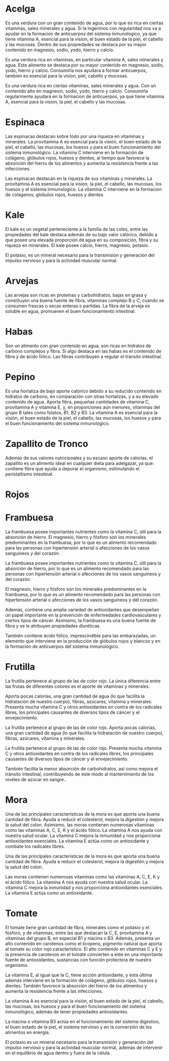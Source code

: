 # Acelga
Es una verdura con un gran contenido de agua, por lo que es rica en ciertas vitaminas, sales minerales y agua. Si la ingerimos con regularidad nos va a ayudar en la formacion de anticuerpos del sistema inmunologico, ya que tiene vitamina A, esencial para la vision, el buen estado de la piel, el cabello y las mucosas. Dentro de sus propiedades se destaca por su mayor contenido en magnesio, sodio, yodo, hierro y calcio.

Es una verdura rica en vitaminas, en particular vitamina A, sales minerales y agua. Este alimento se destaca por su mayor contenido en magnesio, sodio, yodo, hierro y calcio. Consumirla nos ayudara a formar anticuerpos, tambien es esencial para la vision, piel, cabello y mucosas.

Es una verdura rica en ciertas vitaminas, sales minerales y agua. Con un contenido alto en magnesio, sodio, yodo, hierro y calcio. Consumirla regularmente ayudara en la formacion de anticuerpos, ya que tiene vitamina A, esencial para la vision, la piel, el cabello y las mucosas.

# Espinaca
Las espinacas destacan sobre todo por una riqueza en vitaminas y minerales. La provitamina A es esencial para la visión, el buen estado de la piel, el cabello, las mucosas, los huesos y para el buen funcionamiento del sistema inmunológico. La vitamina C interviene en la formación de colágeno, glóbulos rojos, huesos y dientes, al tiempo que favorece la absorción del hierro de los alimentos y aumenta la resistencia frente a las infecciones.

Las espinacas destacan en la riqueza de sus vitaminas y minerales. La provitamina A es esencial para la vision, la piel, el cabello, las mucosas, los huesos y el sistema inmunologico. La vitamina C interviene en la formacion de colagenos, globulos rojos, huesos y dientes.

# Kale
El kale es un vegetal perteneciente a la familia de las coles, entre las propiedades del kale destaca además de su bajo valor calórico, debido a que posee una elevada proporción de agua en su composición, fibra y su riqueza en minerales. El kale posee calcio, hierro, magnesio, potasio.

El potasio, es un mineral necesario para la transmisión y generación del impulso nervioso y para la actividad muscular normal.

# Arvejas
Las arvejas son ricas en proteínas y carbohidratos, bajas en grasa y constituyen una buena fuente de fibra, vitaminas complejo B y C; cuando se consumen frescas o secas enteras o partidas. La fibra de la arveja es soluble en agua, promueven el buen funcionamiento intestinal.

# Habas
Son un alimento con gran contenido en agua, son ricas en hidratos de carbono complejos y fibra. Si algo destaca en las habas es el contenido de fibra y de ácido fólico. Las fibras contribuyen a regular el tránsito intestinal.

# Pepino
Es una hortaliza de bajo aporte calórico debido a su reducido contenido en hidratos de carbono, en comparación con otras hortalizas, y a su elevado contenido de agua. Aporta fibra, pequeñas cantidades de vitamina C, provitamina A y vitamina E, y, en proporciones aún menores, vitaminas del grupo B tales como folatos, B1, B2 y B3. La vitamina A es esencial para la visión, el buen estado de la piel, el cabello, las mucosas, los huesos y para el buen funcionamiento del sistema inmunológico.

# Zapallito de Tronco
Además de sus valores nutricionales y su escaso aporte de calorías, el zapallito es un alimento ideal en cualquier dieta para adelgazar, ya que: contiene fibra que ayuda a depurar el organismo, estimulando el peristaltismo intestinal.

# Rojos

# Frambuesa
La frambuesa posee importantes nutrientes como la vitamina C, útil para la absorción de hierro. El magnesio, hierro y fósforo son los minerales predominantes en la frambuesa, por lo que es un alimento recomendado para las personas con hipertensión arterial o afecciones de los vasos sanguíneos y del corazón.

La frambuesa posee importantes nutrientes como la vitamina C, útil para la absorción de hierro, por lo que es un alimento recomendado para las personas con hipertensión arterial o afecciones de los vasos sanguíneos y del corazón.

El magnesio, hierro y fósforo son los minerales predominantes en la frambuesa, por lo que es un alimento recomendado para las personas con hipertensión arterial o afecciones de los vasos sanguíneos y del corazón.

Además, contiene una amplia variedad de antioxidantes que desempeñan un papel importante en la prevención de enfermedades cardiovasculares y ciertos tipos de cáncer. Asimismo, la frambuesa es una buena fuente de fibra y se le atribuyen propiedades diuréticas.

También contiene ácido fólico, imprescindible para las embarazadas, un elemento que interviene en la producción de glóbulos rojos y blancos y en la formación de anticuerpos del sistema inmunológico.

# Frutilla
La frutilla pertenece al grupo de las de color rojo. La única diferencia entre las frutas de diferentes colores es el aporte de vitaminas y minerales.

Aporta pocas calorías, una gran cantidad de agua (lo que facilita la hidratación de nuestro cuerpo), fibras, azúcares, vitamina y minerales. Presenta mucha vitamina C y otros antioxidantes en contra de los radicales libres, los principales causantes de diversos tipos de cáncer y el envejecimiento.

La frutilla pertenece al grupo de las de color rojo. Aporta pocas calorías, una gran cantidad de agua (lo que facilita la hidratación de nuestro cuerpo), fibras, azúcares, vitamina y minerales.

La frutilla pertenece al grupo de las de color rojo. Presenta mucha vitamina C y otros antioxidantes en contra de los radicales libres, los principales causantes de diversos tipos de cáncer y el envejecimiento.

También facilita la menor absorción de carbohidratos, así como mejora el tránsito intestinal, contribuyendo de este modo al mantenimiento de los niveles de azúcar en sangre..

# Mora
Una de las principales características de la mora es que aporta una buena cantidad de fibra. Ayuda a reducir el colesterol, mejora la digestión y mejora la salud del colon. Asimismo, las moras contienen numerosas vitaminas como las vitaminas A, C, E, K y el ácido fólico. La vitamina A nos ayuda con nuestra salud ocular. La vitamina C mejora la inmunidad y nos proporciona antioxidantes esenciales. La vitamina E actúa como un antioxidante y combate los radicales libres.

Una de las principales características de la mora es que aporta una buena cantidad de fibra. Ayuda a reducir el colesterol, mejora la digestión y mejora la salud del colon. 

Las moras contienen numerosas vitaminas como las vitaminas A, C, E, K y el ácido fólico. La vitamina A nos ayuda con nuestra salud ocular. La vitamina C mejora la inmunidad y nos proporciona antioxidantes esenciales. La vitamina E actúa como un antioxidante.

# Tomate
El tomate tiene gran cantidad de fibra, minerales como el potasio y el fósforo, y de vitaminas, entre las que destacan la C, E, provitamina A y vitaminas del grupo B, en especial B1 y niacina o B3. Además, presenta un alto contenido en carotenos como el licopeno, pigmento natural que aporta al tomate su color rojo característico. El alto contenido en vitaminas C y E y la presencia de carotenos en el tomate convierten a éste en una importante fuente de antioxidantes, sustancias con función protectora de nuestro organismo.

La vitamina E, al igual que la C, tiene acción antioxidante, y ésta última además interviene en la formación de colágeno, glóbulos rojos, huesos y dientes. También favorece la absorción del hierro de los alimentos y aumenta la resistencia frente a las infecciones.

La vitamina A es esencial para la visión, el buen estado de la piel, el cabello, las mucosas, los huesos y para el buen funcionamiento del sistema inmunológico, además de tener propiedades antioxidantes.

La niacina o vitamina B3 actúa en el funcionamiento del sistema digestivo, el buen estado de la piel, el sistema nervioso y en la conversión de los alimentos en energía.

El potasio es un mineral necesario para la transmisión y generación del impulso nervioso y para la actividad muscular normal, además de intervenir en el equilibrio de agua dentro y fuera de la célula.

